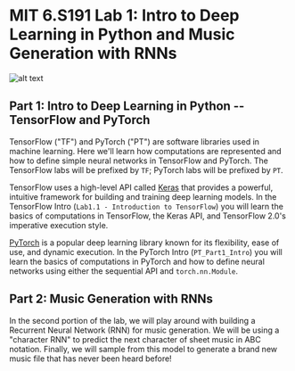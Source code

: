 # MIT 6.S191 Lab 1: Intro to Deep Learning in Python and Music Generation with RNNs

![alt text](https://github.com/MITDeepLearning/introtodeeplearning/raw/master/lab1/img/music_waveform.png)
## Part 1: Intro to Deep Learning in Python -- TensorFlow and PyTorch
TensorFlow ("TF") and PyTorch ("PT") are software libraries used in machine learning. Here we'll learn how computations are represented and how to define simple neural networks in TensorFlow and PyTorch. The TensorFlow labs will be prefixed by `TF`; PyTorch labs will be prefixed by `PT`.

TensorFlow uses a high-level API called [Keras](https://www.tensorflow.org/guide/keras) that provides a powerful, intuitive framework for building and training deep learning models. In the TensorFlow Intro (`Lab1.1 - Introduction to TensorFlow`) you will learn the basics of computations in TensorFlow, the Keras API, and TensorFlow 2.0's imperative execution style.

[PyTorch](https://pytorch.org/) is a popular deep learning library known for its flexibility, ease of use, and dynamic execution. In the PyTorch Intro (`PT_Part1_Intro`) you will learn the basics of computations in PyTorch and how to define neural networks using either the sequential API and `torch.nn.Module`.

## Part 2: Music Generation with RNNs
In the second portion of the lab, we will play around with building a Recurrent Neural Network (RNN) for music generation. We will be using a "character RNN" to predict the next character of sheet music in ABC notation. Finally, we will sample from this model to generate a brand new music file that has never been heard before!

